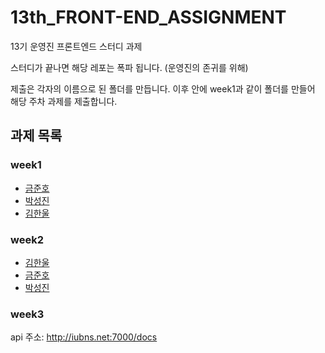 # 13th_FRONT-END_ASSIGNMENT

13기 운영진 프론트엔드 스터디 과제

스터디가 끝나면 해당 레포는 폭파 됩니다.
(운영진의 존귀를 위해)

제출은 각자의 이름으로 된 폴더를 만듭니다.
이후 안에 week1과 같이 폴더를 만들어 해당 주차 과제를 제출합니다.

## 과제 목록

### week1

- <a href="https://likelionsch.github.io/13th_FRONT-END_ASSIGNMENT/junho/week1/index.html">금준호</a>
- <a href="https://likelionsch.github.io/13th_FRONT-END_ASSIGNMENT/ppsssj/week1/calc.html">박성진</a>
- <a href="https://likelionsch.github.io/13th_FRONT-END_ASSIGNMENT/hanul/week1/calc/calc.html">김한울</a>

### week2

- <a href="https://likelionsch.github.io/13th_FRONT-END_ASSIGNMENT/hanul/week2/my-app/out/index.html">김한울</a>
- <a href="https://likelionsch.github.io/13th_FRONT-END_ASSIGNMENT/junho/week2/out/index.html">금준호</a>
- <a href="https://likelionsch.github.io/13th_FRONT-END_ASSIGNMENT/ppsssj/week2/my-app/out/index.html">박성진</a>


### week3

api 주소: http://iubns.net:7000/docs
